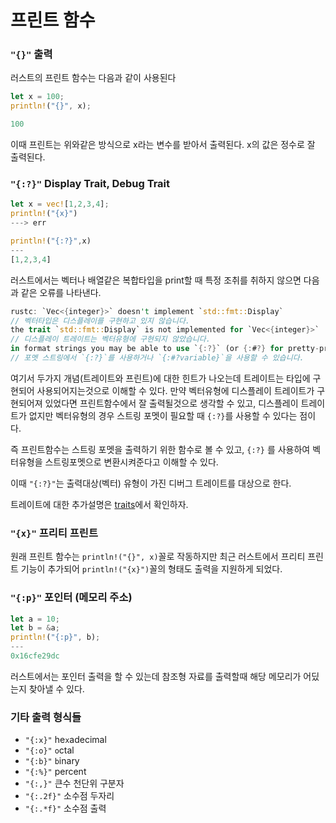 # 프린트 함수

### `"{}"` 출력

러스트의 프린트 함수는 다음과 같이 사용된다

```rust
let x = 100;
println!("{}", x);

100
```

이때 프린트는 위와같은 방식으로 x라는 변수를 받아서 출력된다. x의 값은 정수로 잘 출력된다.

### `"{:?}"` Display Trait, Debug Trait

```rust
let x = vec![1,2,3,4];
println!("{x}") 
---> err

println!("{:?}",x)
---
[1,2,3,4]
```

러스트에서는 벡터나 배열같은 복합타입을 print할 때 특정 조취를 취하지 않으면 다음과 같은 오류를 나타낸다.

```rust
rustc: `Vec<{integer}>` doesn't implement `std::fmt::Display`
// 벡터타입은 디스플레이를 구현하고 있지 않습니다.
the trait `std::fmt::Display` is not implemented for `Vec<{integer}>`
// 디스플레이 트레이트는 벡터유형에 구현되지 않았습니다.
in format strings you may be able to use `{:?}` (or {:#?} for pretty-print) instead [E0277]
// 포멧 스트링에서 `{:?}`를 사용하거나 `{:#?variable}`을 사용할 수 있습니다. 
```

여기서 두가지 개념(트레이트와 프린트)에 대한 힌트가 나오는데 트레이트는 타입에 구현되어 사용되어지는것으로 이해할 수 있다. 만약 벡터유형에 디스플레이 트레이트가 구현되어져 있었다면 프린트함수에서 잘 출력될것으로 생각할 수 있고, 디스플레이 트레이트가 없지만 벡터유형의 경우 스트링 포멧이 필요할 때 `{:?}`를 사용할 수 있다는 점이다. 

즉 프린트함수는 스트링 포멧을 출력하기 위한 함수로 볼 수 있고, `{:?}` 를 사용하여 벡터유형을 스트링포멧으로 변환시켜준다고 이해할 수 있다.

이때 `"{:?}"`는 출력대상(벡터) 유형이 가진 디버그 트레이트를 대상으로 한다.

트레이트에 대한 추가설명은 [traits](traits.md)에서 확인하자.

### `"{x}"` 프리티 프린트

원래 프린트 함수는 `println!("{}", x)`꼴로 작동하지만 최근 러스트에서 프리티 프린트 기능이 추가되어 `println!("{x}")`꼴의 형태도 출력을 지원하게 되었다.

### `"{:p}"` 포인터 (메모리 주소)

```rust
let a = 10;
let b = &a;
println!("{:p}", b);
---
0x16cfe29dc
```

러스트에서는 포인터 출력을 할 수 있는데 참조형 자료를 출력할때 해당 메모리가 어딨는지 찾아낼 수 있다.

### 기타 출력 형식들
- `"{:x}"` he`x`adecimal
- `"{:o}"` `o`ctal
- `"{:b}"` `b`inary
- `"{:%}"` percent
- `"{:,}"` 큰수 천단위 구분자
- `"{:.2f}"` 소수점 두자리
- `"{:.*f}"` 소수점 출력

